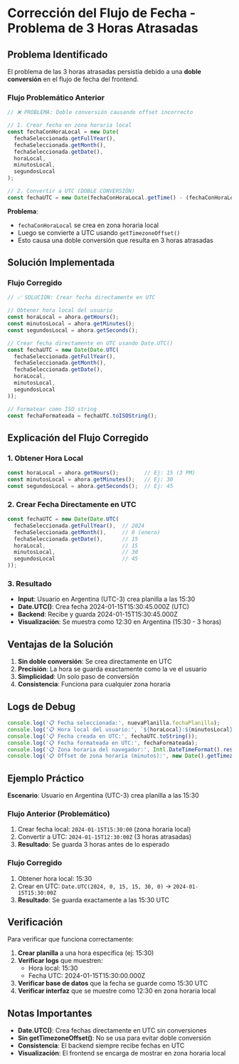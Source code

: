 # Corrección del Flujo de Fecha - Problema de 3 Horas Atrasadas

## Problema Identificado

El problema de las 3 horas atrasadas persistía debido a una **doble conversión** en el flujo de fecha del frontend.

### Flujo Problemático Anterior

```javascript
// ❌ PROBLEMA: Doble conversión causando offset incorrecto

// 1. Crear fecha en zona horaria local
const fechaConHoraLocal = new Date(
  fechaSeleccionada.getFullYear(),
  fechaSeleccionada.getMonth(),
  fechaSeleccionada.getDate(),
  horaLocal,
  minutosLocal,
  segundosLocal
);

// 2. Convertir a UTC (DOBLE CONVERSIÓN)
const fechaUTC = new Date(fechaConHoraLocal.getTime() - (fechaConHoraLocal.getTimezoneOffset() * 60000));
```

**Problema**: 
- `fechaConHoraLocal` se crea en zona horaria local
- Luego se convierte a UTC usando `getTimezoneOffset()`
- Esto causa una doble conversión que resulta en 3 horas atrasadas

## Solución Implementada

### Flujo Corregido

```javascript
// ✅ SOLUCIÓN: Crear fecha directamente en UTC

// Obtener hora local del usuario
const horaLocal = ahora.getHours();
const minutosLocal = ahora.getMinutes();
const segundosLocal = ahora.getSeconds();

// Crear fecha directamente en UTC usando Date.UTC()
const fechaUTC = new Date(Date.UTC(
  fechaSeleccionada.getFullYear(),
  fechaSeleccionada.getMonth(),
  fechaSeleccionada.getDate(),
  horaLocal,
  minutosLocal,
  segundosLocal
));

// Formatear como ISO string
const fechaFormateada = fechaUTC.toISOString();
```

## Explicación del Flujo Corregido

### 1. **Obtener Hora Local**
```javascript
const horaLocal = ahora.getHours();        // Ej: 15 (3 PM)
const minutosLocal = ahora.getMinutes();   // Ej: 30
const segundosLocal = ahora.getSeconds();  // Ej: 45
```

### 2. **Crear Fecha Directamente en UTC**
```javascript
const fechaUTC = new Date(Date.UTC(
  fechaSeleccionada.getFullYear(),  // 2024
  fechaSeleccionada.getMonth(),     // 0 (enero)
  fechaSeleccionada.getDate(),      // 15
  horaLocal,                        // 15
  minutosLocal,                     // 30
  segundosLocal                     // 45
));
```

### 3. **Resultado**
- **Input**: Usuario en Argentina (UTC-3) crea planilla a las 15:30
- **Date.UTC()**: Crea fecha 2024-01-15T15:30:45.000Z (UTC)
- **Backend**: Recibe y guarda 2024-01-15T15:30:45.000Z
- **Visualización**: Se muestra como 12:30 en Argentina (15:30 - 3 horas)

## Ventajas de la Solución

1. **Sin doble conversión**: Se crea directamente en UTC
2. **Precisión**: La hora se guarda exactamente como la ve el usuario
3. **Simplicidad**: Un solo paso de conversión
4. **Consistencia**: Funciona para cualquier zona horaria

## Logs de Debug

```javascript
console.log('📋 Fecha seleccionada:', nuevaPlanilla.fechaPlanilla);
console.log('📋 Hora local del usuario:', `${horaLocal}:${minutosLocal}:${segundosLocal}`);
console.log('📋 Fecha creada en UTC:', fechaUTC.toString());
console.log('📋 Fecha formateada en UTC:', fechaFormateada);
console.log('📋 Zona horaria del navegador:', Intl.DateTimeFormat().resolvedOptions().timeZone);
console.log('📋 Offset de zona horaria (minutos):', new Date().getTimezoneOffset());
```

## Ejemplo Práctico

**Escenario**: Usuario en Argentina (UTC-3) crea planilla a las 15:30

### Flujo Anterior (Problemático)
1. Crear fecha local: `2024-01-15T15:30:00` (zona horaria local)
2. Convertir a UTC: `2024-01-15T12:30:00Z` (3 horas atrasadas)
3. **Resultado**: Se guarda 3 horas antes de lo esperado

### Flujo Corregido
1. Obtener hora local: 15:30
2. Crear en UTC: `Date.UTC(2024, 0, 15, 15, 30, 0)` → `2024-01-15T15:30:00Z`
3. **Resultado**: Se guarda exactamente a las 15:30 UTC

## Verificación

Para verificar que funciona correctamente:

1. **Crear planilla** a una hora específica (ej: 15:30)
2. **Verificar logs** que muestren:
   - Hora local: 15:30
   - Fecha UTC: 2024-01-15T15:30:00.000Z
3. **Verificar base de datos** que la fecha se guarde como 15:30 UTC
4. **Verificar interfaz** que se muestre como 12:30 en zona horaria local

## Notas Importantes

- **Date.UTC()**: Crea fechas directamente en UTC sin conversiones
- **Sin getTimezoneOffset()**: No se usa para evitar doble conversión
- **Consistencia**: El backend siempre recibe fechas en UTC
- **Visualización**: El frontend se encarga de mostrar en zona horaria local




















